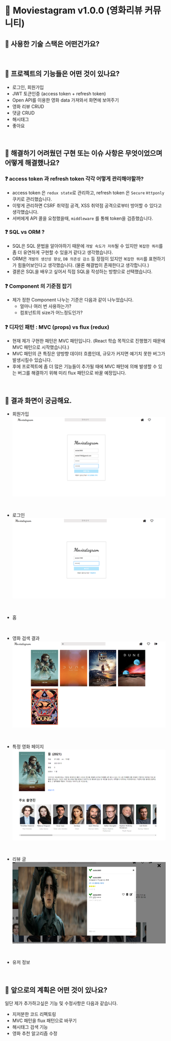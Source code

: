 # 🎥 Moviestagram v1.0.0 (영화리뷰 커뮤니티)

## 🤔 사용한 기술 스택은 어떤건가요?

<br>

## 🤔 프로젝트의 기능들은 어떤 것이 있나요?

- 로그인, 회원가입
- JWT 토큰인증 (access token + refresh token)
- Open API를 이용한 영화 data 가져와서 화면에 보여주기
- 영화 리뷰 CRUD
- 댓글 CRUD
- 해시태그
- 좋아요

<br>

## 🤔 해결하기 어려웠던 구현 또는 이슈 사항은 무엇이었으며 어떻게 해결했나요?

### ❓ access token 과 refresh token 각각 어떻게 관리해야할까?

- access token 은 `redux state`로 관리하고, refresh token 은 `Secure` `Httponly` 쿠키로 관리했습니다.
- 이렇게 관리하면 CSRF 취약점 공격, XSS 취약점 공격으로부터 방어할 수 있다고 생각했습니다.
- 서버에게 API 콜을 요청했을때, `middleware` 를 통해 token을 검증했습니다.

### ❓ SQL vs ORM ?

- SQL은 SQL 문법을 알아야하기 때문에 `개발 속도가 저하`될 수 있지만 `복잡한 쿼리`를 좀 더 유연하게 구현할 수 있을거 같다고 생각했습니다.
- ORM은 `개발의 생산성 향상`, `DB 의존성 감소` 등 장점이 있지만 `복잡한 쿼리`를 표현하기가 힘들어보인다고 생각했습니다. (물론 해결법이 존재한다고 생각합니다.)
- 결론은 SQL을 배우고 싶어서 직접 SQL을 작성하는 방향으로 선택했습니다.

### ❓ Component 의 기준점 잡기

- 제가 정한 Component 나누는 기준은 다음과 같이 나누었습니다.
  - 얼마나 여러 번 사용하는가?
  - 컴포넌트의 size가 어느정도인가?

### ❓ 디자인 패턴 : MVC (props) vs flux (redux)

- 현재 제가 구현한 패턴은 MVC 패턴입니다. (React 학습 목적으로 진행했기 때문에 MVC 패턴으로 시작했습니다.)
- MVC 패턴의 큰 특징은 양방향 데이터 흐름인데, 규모가 커지면 예기치 못한 버그가 발생시킬수 있습니다.
- 후에 프로젝트에 좀 더 많은 기능들이 추가될 때에 MVC 패턴에 의해 발생할 수 있는 버그를 해결하기 위해 미리 flux 패턴으로 바꿀 예정입니다.

<br>

## 🤔 결과 화면이 궁금해요.

- 회원가입
  ![](./images/signup.PNG)

  <br>

- 로그인
  ![](./images/login.PNG)

  <br>

- 홈

    <br>

- 영화 검색 결과
  ![](./images/movie-list.PNG)

  <br>

- 특정 영화 페이지
  ![](./images/movie-intro.PNG)

  <br>

- 리뷰 글
  ![](./images/review-detail.PNG)

  <br>

- 유저 정보

<br>

## 🤔 앞으로의 계획은 어떤 것이 있나요?

일단 제가 추가하고싶은 기능 및 수정사항은 다음과 같습니다.

- 지저분한 코드 리펙토링
- MVC 패턴을 flux 패턴으로 바꾸기
- 해시태그 검색 기능
- 영화 추천 알고리즘 수정
